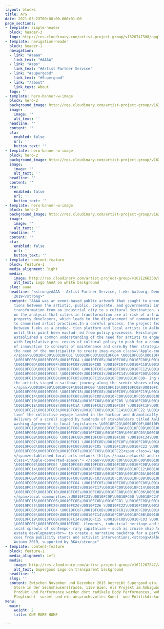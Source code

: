 ```yaml
---
layout: blocks
title: APG
date: 2021-03-23T00:00:00.000+01:00
page_sections:
- template: simple-header
  block: header-3
  logo: http://res.cloudinary.com/artist-project-group/v1620747308/apg1/APG_Logo_Dev_V12_3A1_x1200_en9j2o.png
- template: navigation-header
  block: header-1
  navigation:
  - link: "#aaaa"
    link_text: "#AAAA"
  - link: "#aps"
    link_text: "#Artist Partner Service"
  - link: "#supergood"
    link_text: "#Supergood"
  - link: "/about"
    link_text: About
  logo: ''
- template: hero-banner-w-image
  block: hero-2
  background_image: http://res.cloudinary.com/artist-project-group/v1621247408/apg1/AAAA_web-4238_x1200_co5b0k.jpg
  image:
    image: ''
    alt_text: ''
  headline: ''
  content: ''
  cta:
    enabled: false
    url: ''
    button_text: ''
- template: hero-banner-w-image
  block: hero-2
  background_image: http://res.cloudinary.com/artist-project-group/v1621247701/apg1/artistpartnerservice_locationpost_uqof3l.jpg
  image:
    image: ''
    alt_text: ''
  headline: ''
  content: ''
  cta:
    enabled: false
    url: ''
    button_text: ''
- template: hero-banner-w-image
  block: hero-2
  background_image: http://res.cloudinary.com/artist-project-group/v1621244519/apg1/049_SG_Prem_DSC01109_krtwys.jpg
  image:
    image: ''
    alt_text: ''
  headline: ''
  content: ''
  cta:
    enabled: false
    url: ''
    button_text: ''
- template: content-feature
  block: feature-1
  media_alignment: Right
  media:
    image: http://res.cloudinary.com/artist-project-group/v1621266350/apg1/AAAA_logo_on_white_bg_1_tz4ngv.png
    alt_text: Logo AAAA on white background
  slug: aaaa
  headline: "<strong>AAAA - Artist Partner Service, f.eks Aalborg, Denmark, Autumn
    2019</strong>"
  content: "AAAA was an event-based public artwork that sought to encourage interac-
    tions between the artistic, public, corporate, and governmental interests in Aalborg’s
    transformation from an industrial city to a cultural destination. AAAA was based
    on the analysis that cities in transformation are at risk of art-wash- ing by
    property developers, which leads to the displacement of communities and the defaulting
    to canonised artist practices.In a careful process, the project team forged links
    between f.eks as a produc- tion platform and local artists in Aalborg who had
    until this point been exclud- ed from policy processes. Heistinger and Garnicnig
    established a common understanding of the need for artists to engage actively
    with legislative pro- cesses of cultural policy to push for a change from concepts
    of innovation to concepts of maintenance and care.By then strategically incorporating
    the need of the municipality to create imag-<span class=\"Apple-converted-space\">
    </span>\U0010FC00\U0010FC01 \U0010FC03\U0010FC04 \U0010FC05\U0010FC00\U0010FC06\U0010FC00\U0010FC07\U0010FC08\U0010FC09
    \U0010FC08\U0010FC06\U0010FC0A \U0010FC0B\U0010FC06\U0010FC06\U0010FC03\U0010FC0C\U0010FC08\U0010FC0D\U0010FC0B\U0010FC03\U0010FC06\U0010FC0E
    \U0010FC0D\U0010FC0F\U0010FC08\U0010FC0D \U0010FC04\U0010FC10\U0010FC09\U0010FC11\U0010FC09\U0010FC09
    \U0010FC0D\U0010FC0F\U0010FC00 \U0010FC05\U0010FC00\U0010FC12\U0010FC10\U0010FC0B\U0010FC05\U0010FC00\U0010FC13\U0010FC00\U0010FC06\U0010FC0D\U0010FC01
    \U0010FC03\U0010FC04 \U0010FC09\U0010FC03\U0010FC14\U0010FC08\U0010FC0D\U0010FC0B\U0010FC03\U0010FC06
    \U0010FC13\U0010FC08\U0010FC05\U0010FC15\U0010FC00\U0010FC0D- ing directives,
    the artists staged a sailboat journey along the scenic shores of<span class=\"Apple-converted-space\">
    </span>\U0010FC0D\U0010FC0F\U0010FC00 \U0010FC16\U0010FC0B\U0010FC13\U0010FC04\U0010FC17\U0010FC03\U0010FC05\U0010FC0A
    \U0010FC0B\U0010FC06 \U0010FC18\U0010FC08\U0010FC09\U0010FC19\U0010FC03\U0010FC05\U0010FC1A\U0010FC1B\U0010FC01
    \U0010FC14\U0010FC00\U0010FC06\U0010FC0D\U0010FC00\U0010FC05\U0010FC1C \U0010FC1D\U0010FC08\U0010FC09\U0010FC0B\U0010FC06\U0010FC1A
    \U0010FC10\U0010FC06\U0010FC0A\U0010FC00\U0010FC05 \U0010FC0D\U0010FC0F\U0010FC00
    \U0010FC1E\U0010FC08\U0010FC1A \U0010FC03\U0010FC04 \U0010FC1F\U0010FC1D\U0010FC20
    \U0010FC21\U0010FC03\U0010FC09\U0010FC0B\U0010FC14\U0010FC22 \U0010FC23\U0010FC05\U0010FC08\U0010FC06\U0010FC01\U0010FC04\U0010FC03\U0010FC05\U0010FC13\U0010FC08-
    tion’ the collective voyage landed in the harbour and dramatically staged the
    delivery of a scroll signed by hundreds of stakeholders titled Aalborg Anti-Art-
    washing Agreement to local legislators.\U0010FC23\U0010FC0F\U0010FC00 \U0010FC18\U0010FC18\U0010FC18\U0010FC18
    \U0010FC19\U0010FC05\U0010FC08\U0010FC06\U0010FC0A\U0010FC0B\U0010FC06\U0010FC1A
    \U0010FC0A\U0010FC00\U0010FC0C\U0010FC00\U0010FC09\U0010FC03\U0010FC24\U0010FC00\U0010FC0A
    \U0010FC0B\U0010FC06 \U0010FC0D\U0010FC0F\U0010FC00 \U0010FC24\U0010FC05\U0010FC03\U0010FC14\U0010FC00\U0010FC01\U0010FC01
    \U0010FC07\U0010FC08\U0010FC01 \U0010FC0D\U0010FC0F\U0010FC00\U0010FC06 \U0010FC0D\U0010FC08\U0010FC15\U0010FC00\U0010FC06
    \U0010FC03\U0010FC0C\U0010FC00\U0010FC05 \U0010FC19\U0010FC22 \U0010FC0D\U0010FC0F\U0010FC00
    \U0010FC06\U0010FC00\U0010FC07\U0010FC09\U0010FC22<span class=\"Apple-converted-space\">
    </span>established local arts network (https://aaaa.network) and remains the arrow<span
    class=\"Apple-converted-space\"> </span>\U0010FC0F\U0010FC00\U0010FC08\U0010FC0A
    \U0010FC03\U0010FC04 \U0010FC08\U0010FC05\U0010FC0D\U0010FC0B\U0010FC01\U0010FC0D\U0010FC0B\U0010FC14
    \U0010FC14\U0010FC05\U0010FC0B\U0010FC0D\U0010FC0B\U0010FC12\U0010FC10\U0010FC00
    \U0010FC0D\U0010FC03\U0010FC07\U0010FC08\U0010FC05\U0010FC0A\U0010FC01 \U0010FC10\U0010FC05\U0010FC19\U0010FC08\U0010FC06
    \U0010FC0B\U0010FC06\U0010FC06\U0010FC03\U0010FC0C\U0010FC08\U0010FC0D\U0010FC0B\U0010FC03\U0010FC06
    \U0010FC08\U0010FC06\U0010FC0A \U0010FC05\U0010FC00\U0010FC06\U0010FC00\U0010FC07\U0010FC08\U0010FC09
    \U0010FC24\U0010FC05\U0010FC03\U0010FC17\U0010FC00\U0010FC14\U0010FC0D\U0010FC01
    \U0010FC0F\U0010FC10\U0010FC05\U0010FC0D\U0010FC0B\U0010FC06\U0010FC1A<span class=\"Apple-converted-space\">
    </span>local communities.\U0010FC23\U0010FC0F\U0010FC00 \U0010FC24\U0010FC05\U0010FC03\U0010FC17\U0010FC00\U0010FC14\U0010FC0D
    \U0010FC15\U0010FC06\U0010FC0B\U0010FC0D\U0010FC01 \U0010FC0D\U0010FC03\U0010FC1A\U0010FC00\U0010FC0D\U0010FC0F\U0010FC00\U0010FC05
    \U0010FC25\U0010FC26\U0010FC26\U0010FC26 \U0010FC22\U0010FC00\U0010FC08\U0010FC05\U0010FC01
    \U0010FC03\U0010FC04 \U0010FC0F\U0010FC0B\U0010FC01\U0010FC0D\U0010FC03\U0010FC05\U0010FC22\U0010FC0E
    \U0010FC05\U0010FC00\U0010FC08\U0010FC14\U0010FC0F\U0010FC0B\U0010FC06\U0010FC1A
    \U0010FC19\U0010FC08\U0010FC14\U0010FC15 \U0010FC0D\U0010FC03 \U0010FC0C\U0010FC0B\U0010FC15\U0010FC0B\U0010FC06\U0010FC1A
    \U0010FC01\U0010FC00\U0010FC0D- tlements, industrial heritage and the particular
    local sprawls of contempo- rary capitalism – such as cruise ship tourism and real
    estate developments<br>– to create a narrative backdrop for a performance taking
    cues from publicity stunts and activist interventions.<strong>Aalborg, Denmark,
    Autumn 2019, supported by BKA</strong>"
- template: content-feature
  block: feature-1
  media_alignment: Left
  media:
    image: http://res.cloudinary.com/artist-project-group/v1621267247/apg1/Supergood_logo_on_bg_2_pdi3iq.png
    alt_text: Supergood Logo on transparent background
  headline: ''
  slug: ''
  content: Zwischen November und Dezember 2015 betreibt Supergood ein- en Concept
    Store in der Sechshauserstrasse, 1150 Wien. Als Projekt im Ambiguösen Feld zwischen
    Produkt und Performance werden dort radikale Body Performances, wohlschmeckendes
    Flugfrucht- sorbet und ein anspruchsvolles Kunst- und Politikdiskursprogramm präsentiert.
menu:
  main:
    weight: 2
    title: ONE MORE HOME

---
```

